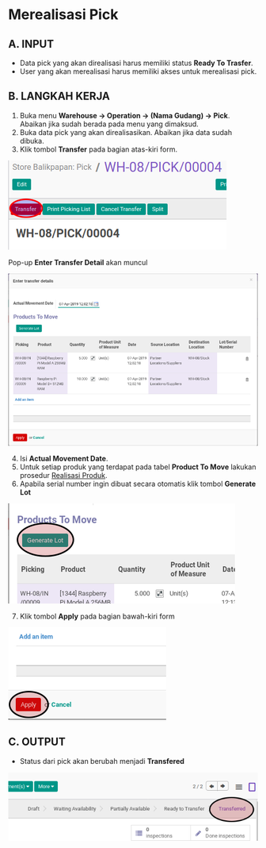 # Merealisasi Pick

## A. INPUT

* Data pick yang akan direalisasi harus memiliki status **Ready To Trasfer**.
* User yang akan merealisasi harus memiliki akses untuk merealisasi pick.

## B. LANGKAH KERJA

1. Buka menu **Warehouse -> Operation -> (Nama Gudang) -> Pick**. Abaikan jika sudah berada
pada menu yang dimaksud.
2. Buka data pick yang akan direalisasikan. Abaikan jika data sudah dibuka.
3. Klik tombol **Transfer** pada bagian atas-kiri form.


![](../../img/pick/tombol-transfer.png)

Pop-up **Enter Transfer Detail** akan muncul

![](../../img/pick/pop-up-enter-transfer-detail.png)

4. Isi **Actual Movement Date**.
5. Untuk setiap produk yang terdapat pada tabel **Product To Move** lakukan prosedur [Realisasi Produk](./transfer-product.md).
6. Apabila serial number ingin dibuat secara otomatis klik tombol **Generate Lot**

![](../../img/pick/tombol-generate-lot.png)

7. Klik tombol **Apply** pada bagian bawah-kiri form

![](../../img/pick/tombol-apply-transfer-detail.png)

## C. OUTPUT

* Status dari pick akan berubah menjadi **Transfered**

![](../../img/pick/status-transfered.png)
